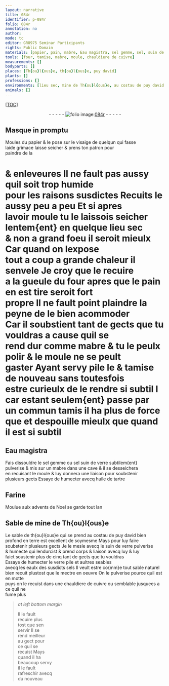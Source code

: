 ```yaml
---
layout: narrative
title: 084r
identifier: p-084r
folio: 084r
annotation: no
author:
mode: tc
editor: GR8975 Seminar Participants
rights: Public Domain
materials: [papier, pain, mabre, Eau magistra, sel gemme, sel, suin de verre subtilem{ent} pulverise, huile de tartre, Farine, Sable de mine de Th{ou}l{ous}e, sable de th{ou}l{ous}e, suin de verre pulverise & humecte, verre pile, eaulx des susdicts sels, sable naturel, cuivre]
tools: [four, tamise, mabre, moule, chauldiere de cuivre]
measurements: []
bodyparts: []
places: [Th{ou}l{ous}e, th{ou}l{ous}e, puy david]
plants: []
professions: []
environments: [lieu sec, mine de Th{ou}l{ous}e, au costau de puy david bien profond en terre]
animals: []
---
```


<p><a href="{{ site.baseurl }}/diplomatic/">[TOC]</a></p><div class="folio" align="center">- - - - - <a href="http://gallica.bnf.fr/ark:/12148/btv1b10500001g/f173.image" target="_blank"><img src="https://cu-mkp.github.io/2017-workshop-edition/assets/photo-icon.png" alt="folio image: " style="display:inline-block; margin-bottom:-3px;"/>084r</a> - - - - - </div>  
  

## Masque in promptu

 
Moules du <span class="m">papier</span> & le pose sur le visaige de quelqun qui fasse<br/> laide grimace laisse seicher & prens ton patron pour<br/> paindre de la
 
# & enleveures Il ne fault pas aussy quil soit trop humide<br/> pour les raisons susdictes Recuits le aussy peu <span class="add">a peu</span> Et si apres<br/> lavoir moule tu le laissois seicher lentem{ent} en quelque <span class="env">lieu sec</span><br/> & non a grand foeu il seroit mieulx Car quand on lexpose<br/> tout a coup a grande chaleur il senvele Je croy que le recuire<br/> a la gueule du <span class="tl">four</span> apres que le <span class="m">pain</span> en est tire seroit fort<br/> propre Il ne fault point plaindre la peyne de le bien acommoder<br/> Car il soubstient tant de gects que tu vouldras a cause quil se<br/> rend dur comme <span class="m">mabre</span> & tu le peulx polir & le moule ne se peult<br/> gaster Ayant servy pile le & <span class="tl">tamise</span> de nouveau sans toutesfois<br/> estre curieulx de le rendre si subtil <span class="del">I</span> car estant seulem{ent} passe par<br/> un commun tamis il ha plus de force <span class="del">que</span> et despouille mieulx que quand<br/> il est si subtil
 
 
  

## <span class="m">Eau magistra</span>

 
Fais dissouldre le <span class="m">sel gemme</span> ou <span class="del"><span class="m">sel</span></span> <span class="m">suin de verre subtilem{ent}<br/> pulverise</span> & mis sur un <span class="tl"><span class="m">mabre</span></span> dans une cave & il se desseichera<br/> en recuisant le <span class="tl">moule</span> & luy donnera une liaison pour soubstenir<br/> plusieurs gects Essaye de humecter avecq <span class="m">huile de tartre</span>
 
 
  

## <span class="m">Farine</span>

 
Moulue aulx <span class="tmp">advents de Noel</span> se garde <span class="tmp">tout lan</span>
 
 
  

## <span class="m">Sable de <span class="env">mine de <span class="pl">Th{ou}l{ous}e</span></span></span>

 
Le <span class="m">sable de <span class="pl">th{ou}l{ous}e</span></span> qui se prend <span class="env">au costau de <span class="pl">puy david</span> bien<br/> profond en terre</span> est excellent de soymesme Mays pour luy faire<br/> soubstenir plusieurs gects Je le mesle avecq le <span class="m">suin de verre pulverise<br/> & humecte</span> qui lendurcist & prend corps & liaison avecq luy & luy<br/> faict soustenir <span class="del">plus de cinq</span> tant de gects que tu vouldras<br/> Essaye de humecter le <span class="m">verre pile</span> et aultres s<span class="del">e</span>ables<br/> avecq les <span class="m">eaulx des susdicts sels</span> Il veult estre co{mm}e tout <span class="m">sable naturel</span><br/> bien recuit plustost que le mectre en oeuvre On le pulverise pource quil est en motte<br/> puys on le recuist dans une <span class="tl">chauldiere de <span class="m">cuivre</span></span> ou semblable jusquees a ce quil ne<br/> fume plus
 
> *at left bottom margin*
> 
> 
>   Il le fault<br/> recuire plus<br/> tost que sen<br/> servir Il se<br/> rend meilleur<br/> au gect pour<br/> ce quil se<br/> recuist Mays<br/> quand il ha<br/> beaucoup servy<br/> il le fault<br/> rafreschir avecq<br/> du nouveau
 
